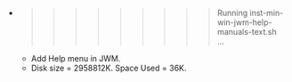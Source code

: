 * >>>>>>>>> Running inst-min-win-jwm-help-manuals-text.sh ...
  * Add Help menu in JWM.
  * Disk size = 2958812K. Space Used = 36K.
